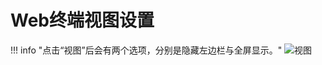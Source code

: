 # Web终端视图设置

!!! info "点击“视图”后会有两个选项，分别是隐藏左边栏与全屏显示。"
![视图](../../img/user_terminal_web-terminal_view.jpg)
